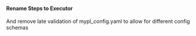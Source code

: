 #### Rename Steps to Executor

And remove late validation of mypl_config.yaml to allow for different config schemas
